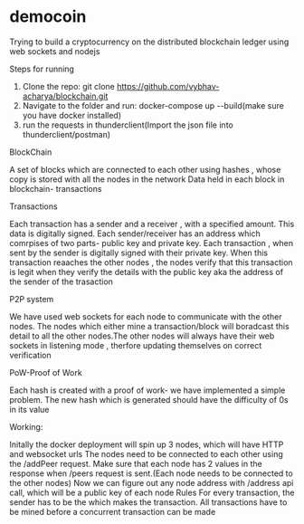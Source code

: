 # democoin
Trying to build a cryptocurrency on the distributed blockchain ledger using web sockets and nodejs

Steps for running
1) Clone the repo: git clone https://github.com/vybhav-acharya/blockchain.git
2) Navigate to the folder and run: docker-compose up --build(make sure you have docker installed) 
3) run the requests in thunderclient(Import the json file into thunderclient/postman)


BlockChain 

A set of blocks which are connected to each other using hashes , whose copy is stored with all the nodes in the network 
Data held in each block in blockchain- transactions

Transactions

Each transaction has a sender and a receiver , with a specified amount. This data is digitally signed.
Each sender/receiver has an address which comrpises of two parts- public key and private key. 
Each transaction , when sent by the sender is digitally signed with their private key. 
When this transaction reaaches the other nodes , the nodes verify that this transaction is legit when they verify the details with the public key aka the address of the sender of the trasaction


P2P system

We have used web sockets for each node to communicate with the other nodes.
The nodes which either mine a transaction/block will boradcast this detail to all the other nodes.The other nodes will always have their web sockets in listening mode , therfore updating themselves on correct verification

PoW-Proof of Work

Each hash is created with a proof of work- we have implemented a simple problem. The new hash which is generated should have the difficulty of 0s in its value

Working:

Initally the docker deployment will spin up 3 nodes, which will have HTTP and websocket urls
The nodes need to be connected to each other using the /addPeer request.
Make sure that each node has 2 values in the response when /peers request is sent.(Each node needs to be connected to the other nodes)
Now we can figure out any node address with /address api call, which will be a public key of each node
Rules
For every transaction, the sender has to be the which makes the transaction.
All transactions have to be mined before a concurrent transaction can be made



